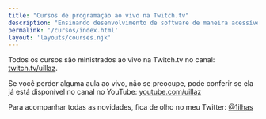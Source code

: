 ```yaml
---
title: "Cursos de programação ao vivo na Twitch.tv"
description: "Ensinando desenvolvimento de software de maneira acessível e inclusiva"
permalink: '/cursos/index.html'
layout: 'layouts/courses.njk'
---
```


Todos os cursos são ministrados ao vivo na Twitch.tv no canal: [twitch.tv/uillaz](https://twitch.tv/1ilhas).

Se você perder alguma aula ao vivo, não se preocupe, pode conferir se ela já está disponível no canal no YouTube: [youtube.com/uillaz](https://www.youtube.com/channel/UCgFlPNrr6IDjx_Q6T6NlSaQ)

Para acompanhar todas as novidades, fica de olho no meu Twitter: [@1ilhas](https://twitter.com/1ilhas)
